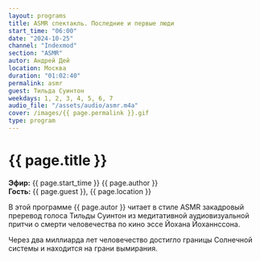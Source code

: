 ```yaml
---
layout: programs
title: ASMR спектакль. Последние и первые люди
start_time: "06:00"
date: "2024-10-25"
channel: "Indexmod"
section: "ASMR"
autor: Андрей Дей
location: Москва
duration: "01:02:40"
permalink: asmr
guest: Тильда Суинтон
weekdays: 1, 2, 3, 4, 5, 6, 7
audio_file: "/assets/audio/asmr.m4a"
cover: /images/{{ page.permalink }}.gif
type: program
---
```


# {{ page.title }}

**Эфир:** {{ page.start_time }} {{ page.author }}  
**Гость:** {{ page.guest }}, {{ page.location }}

В этой программе {{ page.autor }} читает в стиле ASMR закадровый преревод голоса Тильды Суинтон из медитативной аудиовизуальной притчи о смерти человечества по кино эссе Йохана Йоханнссона.

Через два миллиарда лет человечество достигло границы Солнечной системы и находится на грани вымирания.
